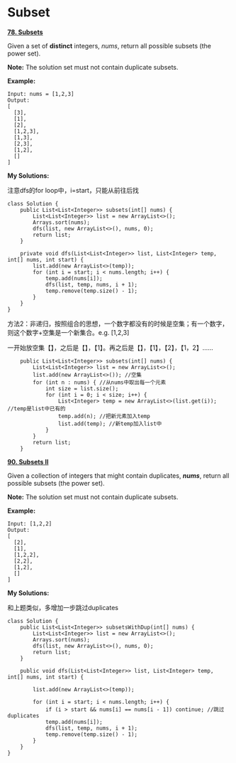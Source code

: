 # Subset

[ **78. Subsets**](https://leetcode.com/problems/subsets/description/)

Given a set of **distinct** integers, _nums_, return all possible subsets \(the power set\).

**Note:** The solution set must not contain duplicate subsets.

**Example:**

```text
Input: nums = [1,2,3]
Output:
[
  [3],
  [1],
  [2],
  [1,2,3],
  [1,3],
  [2,3],
  [1,2],
  []
]
```

**My Solutions:**

注意dfs的for loop中，i=start，只能从前往后找

```text
class Solution {
    public List<List<Integer>> subsets(int[] nums) {
        List<List<Integer>> list = new ArrayList<>();
        Arrays.sort(nums);
        dfs(list, new ArrayList<>(), nums, 0);
        return list;
    }
    
    private void dfs(List<List<Integer>> list, List<Integer> temp, int[] nums, int start) {
        list.add(new ArrayList<>(temp));
        for (int i = start; i < nums.length; i++) {
            temp.add(nums[i]);
            dfs(list, temp, nums, i + 1);
            temp.remove(temp.size() - 1);
        }
    }
}
```

方法2：非递归，按照组合的思想，一个数字都没有的时候是空集；有一个数字，则这个数字+空集是一个新集合。e.g. \[1,2,3\]

一开始放空集【】，之后是【】，【1】。再之后是【】，【1】，【2】，【1，2】......

```text
    public List<List<Integer>> subsets(int[] nums) {
        List<List<Integer>> list = new ArrayList<>();
        list.add(new ArrayList<>()); //空集
        for (int n : nums) { //从nums中取出每一个元素
            int size = list.size();
            for (int i = 0; i < size; i++) {
                List<Integer> temp = new ArrayList<>(list.get(i)); //temp是list中已有的
                temp.add(n); //把新元素加入temp
                list.add(temp); //新temp加入list中
            }
        }
        return list;
    }
```

[ **90. Subsets II**](https://leetcode.com/problems/subsets-ii/description/)

Given a collection of integers that might contain duplicates, _**nums**_, return all possible subsets \(the power set\).

**Note:** The solution set must not contain duplicate subsets.

**Example:**

```text
Input: [1,2,2]
Output:
[
  [2],
  [1],
  [1,2,2],
  [2,2],
  [1,2],
  []
]
```

**My Solutions:**

和上题类似，多增加一步跳过duplicates

```text
class Solution {
    public List<List<Integer>> subsetsWithDup(int[] nums) {
        List<List<Integer>> list = new ArrayList<>();
        Arrays.sort(nums);
        dfs(list, new ArrayList<>(), nums, 0);
        return list;
    }
    
    public void dfs(List<List<Integer>> list, List<Integer> temp, int[] nums, int start) {
        
        list.add(new ArrayList<>(temp));
        
        for (int i = start; i < nums.length; i++) {
            if (i > start && nums[i] == nums[i - 1]) continue; //跳过duplicates
            temp.add(nums[i]);
            dfs(list, temp, nums, i + 1);
            temp.remove(temp.size() - 1);
        }
    }
}
```

